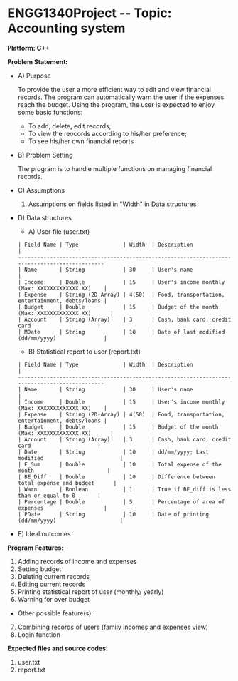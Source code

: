 # ENGG1340Project -- Topic: Accounting system

**Platform: C++**

**Problem Statement:**
  - A) Purpose
       <p>To provide the user a more efficient way to edit and view financial records. The program can automatically warn   the user if the expenses reach the budget. Using the program, the user is expected to enjoy some basic functions: 
  
      - To add, delete, edit records;
      - To view the reocords according to his/her preference;
      - To see his/her own financial reports</p> 
     
  - B) Problem Setting
       <p>The program is to handle multiple functions on managing financial records. </p> 
     
  - C) Assumptions
       1. Assumptions on fields listed in "Width" in Data structures
  
  - D) Data structures
       - A) User file (user.txt)
       
        | Field Name | Type              | Width  | Description                                       |
        ----------------------------------------------------------------------------------------------
        | Name       | String            | 30     | User's name                                      |
        | Income     | Double            | 15     | User's income monthly (Max: XXXXXXXXXXXXX.XX)    |
        | Expense    | String (2D-Array) | 4(50)  | Food, transportation, entertainment, debts/loans |
        | Budget     | Double            | 15     | Budget of the month (Max: XXXXXXXXXXXXX.XX)      |
        | Account    | String (Array)    | 3      | Cash, bank card, credit card                     |
        | MDate      | String            | 10     | Date of last modified (dd/mm/yyyy)               |
        
       - B) Statistical report to user (report.txt)
        
        | Field Name | Type              | Width  | Description                                      |
        ----------------------------------------------------------------------------------------------
        | Name       | String            | 30     | User's name                                      |
        | Income     | Double            | 15     | User's income monthly (Max: XXXXXXXXXXXXX.XX)    |
        | Expense    | String (2D-Array) | 4(50)  | Food, transportation, entertainment, debts/loans |
        | Budget     | Double            | 15     | Budget of the month (Max: XXXXXXXXXXXXX.XX)      |
        | Account    | String (Array)    | 3      | Cash, bank card, credit card                     |
        | Date       | String            | 10     | dd/mm/yyyy; Last modified                        |
        | E_Sum      | Double            | 10     | Total expense of the month                       |
        | BE_Diff    | Double            | 10     | Difference between total expense and budget      |
        | Warn       | Boolean           | 1      | True if BE_diff is less than or equal to 0       |
        | Percentage | Double            | 5      | Percentage of area of expenses                   |
        | PDate      | String            | 10     | Date of printing (dd/mm/yyyy)                    |
     
  - E) Ideal outcomes
     
**Program Features:**
  1) Adding records of income and expenses
  2) Setting budget
  3) Deleting current records
  4) Editing current records
  5) Printing statistical report of user (monthly/ yearly)
  6) Warning for over budget
  - Other possible feature(s):
  7) Combining records of users (family incomes and expenses view)
  8) Login function

**Expected files and source codes:**
  1. user.txt
  2. report.txt

